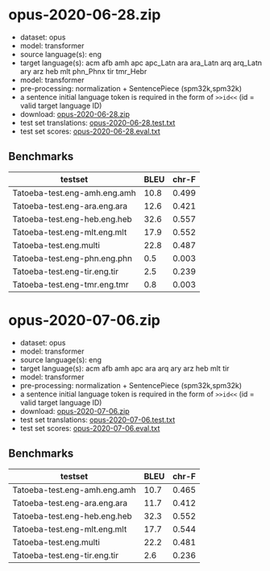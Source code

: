# opus-2020-06-28.zip

* dataset: opus
* model: transformer
* source language(s): eng
* target language(s): acm afb amh apc apc_Latn ara ara_Latn arq arq_Latn ary arz heb mlt phn_Phnx tir tmr_Hebr
* model: transformer
* pre-processing: normalization + SentencePiece (spm32k,spm32k)
* a sentence initial language token is required in the form of `>>id<<` (id = valid target language ID)
* download: [opus-2020-06-28.zip](https://object.pouta.csc.fi/Tatoeba-MT-models/eng-sem/opus-2020-06-28.zip)
* test set translations: [opus-2020-06-28.test.txt](https://object.pouta.csc.fi/Tatoeba-MT-models/eng-sem/opus-2020-06-28.test.txt)
* test set scores: [opus-2020-06-28.eval.txt](https://object.pouta.csc.fi/Tatoeba-MT-models/eng-sem/opus-2020-06-28.eval.txt)

## Benchmarks

| testset               | BLEU  | chr-F |
|-----------------------|-------|-------|
| Tatoeba-test.eng-amh.eng.amh 	| 10.8 	| 0.499 |
| Tatoeba-test.eng-ara.eng.ara 	| 12.6 	| 0.421 |
| Tatoeba-test.eng-heb.eng.heb 	| 32.6 	| 0.557 |
| Tatoeba-test.eng-mlt.eng.mlt 	| 17.9 	| 0.552 |
| Tatoeba-test.eng.multi 	| 22.8 	| 0.487 |
| Tatoeba-test.eng-phn.eng.phn 	| 0.5 	| 0.003 |
| Tatoeba-test.eng-tir.eng.tir 	| 2.5 	| 0.239 |
| Tatoeba-test.eng-tmr.eng.tmr 	| 0.8 	| 0.003 |

# opus-2020-07-06.zip

* dataset: opus
* model: transformer
* source language(s): eng
* target language(s): acm afb amh apc ara arq ary arz heb mlt tir
* model: transformer
* pre-processing: normalization + SentencePiece (spm32k,spm32k)
* a sentence initial language token is required in the form of `>>id<<` (id = valid target language ID)
* download: [opus-2020-07-06.zip](https://object.pouta.csc.fi/Tatoeba-MT-models/eng-sem/opus-2020-07-06.zip)
* test set translations: [opus-2020-07-06.test.txt](https://object.pouta.csc.fi/Tatoeba-MT-models/eng-sem/opus-2020-07-06.test.txt)
* test set scores: [opus-2020-07-06.eval.txt](https://object.pouta.csc.fi/Tatoeba-MT-models/eng-sem/opus-2020-07-06.eval.txt)

## Benchmarks

| testset               | BLEU  | chr-F |
|-----------------------|-------|-------|
| Tatoeba-test.eng-amh.eng.amh 	| 10.7 	| 0.465 |
| Tatoeba-test.eng-ara.eng.ara 	| 11.7 	| 0.412 |
| Tatoeba-test.eng-heb.eng.heb 	| 32.3 	| 0.552 |
| Tatoeba-test.eng-mlt.eng.mlt 	| 17.7 	| 0.544 |
| Tatoeba-test.eng.multi 	| 22.2 	| 0.481 |
| Tatoeba-test.eng-tir.eng.tir 	| 2.6 	| 0.236 |

